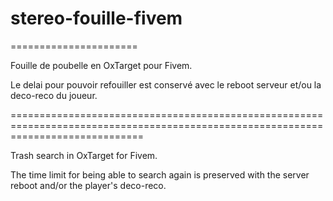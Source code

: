 # stereo-fouille-fivem
======================

Fouille de poubelle en OxTarget pour Fivem. 

Le delai pour pouvoir refouiller est conservé avec le reboot serveur et/ou la deco-reco du joueur. 


===================================================================================================================================


Trash search in OxTarget for Fivem.

The time limit for being able to search again is preserved with the server reboot and/or the player's deco-reco.
